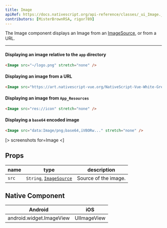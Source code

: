 ```yaml
---
title: Image
apiRef: https://docs.nativescript.org/api-reference/classes/_ui_Image._Image
contributors: [MisterBrownRSA, rigor789]
---
```


The Image component displays an Image from an [ImageSource](https://docs.nativescript.org/api-reference/modules/_image_source_), or from a URL.

---

#### Displaying an image relative to the `app` directory

```html
<Image src="~/logo.png" stretch="none" />
```

#### Displaying an image from a URL

```html
<Image src="https://art.nativescript-vue.org/NativeScript-Vue-White-Green.png" stretch="none" />
```


#### Displaying an image from `App_Resources`

```html
<Image src="res://icon" stretch="none" />
```

#### Displaying a `base64` encoded image

```html
<Image src="data:Image/png;base64,iVBORw..." stretch="none" />
```

[> screenshots for=Image <]

## Props

| name | type | description |
|------|------|-------------|
| `src` | `String`, [`ImageSource`](https://docs.nativescript.org/api-reference/modules/_image_source_) | Source of the image.

## Native Component

| Android | iOS |
|---------|-----|
| android.widget.ImageView | UIImageView